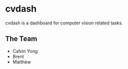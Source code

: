 # cvdash

cvdash is a dashboard for computer vision related tasks.

## The Team

- Calvin Yong
- Brent
- Matthew
